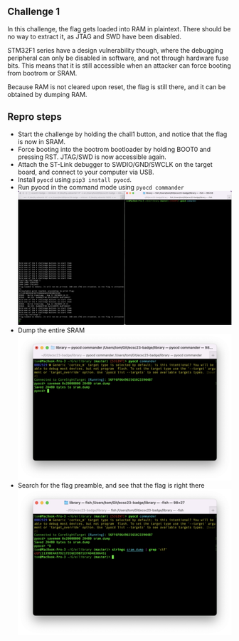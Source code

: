 ## Challenge 1

In this challenge, the flag gets loaded into RAM in plaintext. There should be no way to extract it, as JTAG and SWD have been disabled.

STM32F1 series have a design vulnerability though, where the debugging peripheral can only be disabled in software, and not through hardware fuse bits. This means that it is still accessible when an attacker can force booting from bootrom or SRAM.

Because RAM is not cleared upon reset, the flag is still there, and it can be obtained by dumping RAM.

## Repro steps
- Start the challenge by holding the chall1 button, and notice that the flag is now in SRAM.
- Force booting into the bootrom bootloader by holding BOOT0 and pressing RST. JTAG/SWD is now accessible again.
- Attach the ST-Link debugger to SWDIO/GND/SWCLK on the target board, and connect to your computer via USB.
- Install `pyocd` using `pip3 install pyocd`.
- Run pyocd in the command mode using `pyocd commander` 
![images/2_1.png](images/2_1.png)
- Dump the entire SRAM 
![images/2_2.png](images/2_2.png)
- Search for the flag preamble, and see that the flag is right there 
![images/2_3.png](images/2_3.png)

